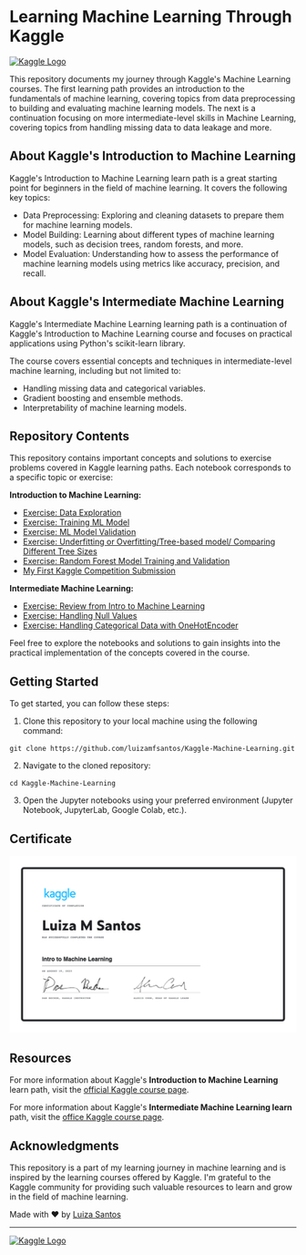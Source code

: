 # Learning Machine Learning Through Kaggle

[<img src="https://upload.wikimedia.org/wikipedia/commons/7/7c/Kaggle_logo.png" alt="Kaggle Logo" width="250">](https://www.kaggle.com/learn/intro-to-machine-learning)


This repository documents my journey through Kaggle's Machine Learning courses. The first learning path provides an introduction to the fundamentals of machine learning, covering topics from data preprocessing to building and evaluating machine learning models. The next is a continuation focusing on more intermediate-level skills in Machine Learning, covering topics from handling missing data to data leakage and more. 

## About Kaggle's Introduction to Machine Learning

Kaggle's Introduction to Machine Learning learn path is a great starting point for beginners in the field of machine learning. It covers the following key topics:

- Data Preprocessing: Exploring and cleaning datasets to prepare them for machine learning models.
- Model Building: Learning about different types of machine learning models, such as decision trees, random forests, and more.
- Model Evaluation: Understanding how to assess the performance of machine learning models using metrics like accuracy, precision, and recall.

## About Kaggle's Intermediate Machine Learning

Kaggle's Intermediate Machine Learning learning path is a continuation of Kaggle's Introduction to Machine Learning course and focuses on practical applications using Python's scikit-learn library.

The course covers essential concepts and techniques in intermediate-level machine learning, including but not limited to:

- Handling missing data and categorical variables.
- Gradient boosting and ensemble methods.
- Interpretability of machine learning models.

## Repository Contents

This repository contains important concepts and solutions to exercise problems covered in Kaggle learning paths. Each notebook corresponds to a specific topic or exercise:


**Introduction to Machine Learning:**
- [Exercise: Data Exploration](exercise-explore-your-data.ipynb)
- [Exercise: Training ML Model](exercise-your-first-machine-learning-model.ipynb)
- [Exercise: ML Model Validation](exercise-model-validation.ipynb)
- [Exercise: Underfitting or Overfitting/Tree-based model/ Comparing Different Tree Sizes](exercise-underfitting-and-overfitting.ipynb)
- [Exercise: Random Forest Model Training and Validation](exercise-random-forests.ipynb)
- [My First Kaggle Competition Submission](exercise-machine-learning-competitions.ipynb)


**Intermediate Machine Learning:**
- [Exercise: Review from Intro to Machine Learning](exercise-intermediate-introduction.ipynb)
- [Exercise: Handling Null Values](exercise-missing-values.ipynb)
- [Exercise: Handling Categorical Data with OneHotEncoder](exercise-categorical-variables.ipynb)

Feel free to explore the notebooks and solutions to gain insights into the practical implementation of the concepts covered in the course.

## Getting Started

To get started, you can follow these steps:

1. Clone this repository to your local machine using the following command:
```
git clone https://github.com/luizamfsantos/Kaggle-Machine-Learning.git
```
2. Navigate to the cloned repository:
```
cd Kaggle-Machine-Learning
```

3. Open the Jupyter notebooks using your preferred environment (Jupyter Notebook, JupyterLab, Google Colab, etc.).
   
## Certificate
![Certificate](https://github.com/luizamfsantos/Kaggle-Machine-Learning/blob/6867a928e73af15c5a35bcd35ee33403d020bbc5/Luiza%20M%20Santos%20-%20Intro%20to%20Machine%20Learning.png)


## Resources 
For more information about Kaggle's **Introduction to Machine Learning** learn path, visit the [official Kaggle course page](https://www.kaggle.com/learn/intro-to-machine-learning).

For more information about Kaggle's **Intermediate Machine Learning learn** path, visit the [office Kaggle course page](https://www.kaggle.com/learn/intermediate-machine-learning).

## Acknowledgments

This repository is a part of my learning journey in machine learning and is inspired by the learning courses offered by Kaggle. I'm grateful to the Kaggle community for providing such valuable resources to learn and grow in the field of machine learning.

Made with ❤️ by [Luiza Santos](https://github.com/luizamfsantos)

---


[![Kaggle Logo](https://upload.wikimedia.org/wikipedia/commons/7/7c/Kaggle_logo.png)](https://www.kaggle.com/learn/intro-to-machine-learning)
